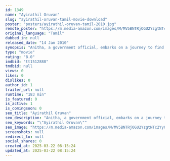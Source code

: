 ```yaml
---
id: 1349
name: "Ayirathil Oruvan"
slug: "ayirathil-oruvan-tamil-movie-download"
poster: "posters/ayirathil-oruvan-tamil-2010.jpg"
remote_poster: "https://m.media-amazon.com/images/M/MV5BNTRjOGU2YzgtNTc2Yy00ZTVjLTkyYTItMjUwZTNjZDYzMjI2XkEyXkFqcGc@._V1_SX300.jpg"
original_language: "Tamil"
dubbed_in: null
released_date: "14 Jan 2010"
synopsis: "Anitha, a government official, embarks on a journey to find Chandramouli, an archaeologist, who went to Vietnam to search for any existence of the prince of the Chola dynasty."
type: "movie"
rating: "8.0"
imdbid: "tt1512888"
tmdbid: null
views: 0
likes: 0
dislikes: 0
author_id: 1
trailer_url: null
runtime: "183 min"
is_featured: 0
is_active: 1
is_comingsoon: 0
seo_title: "Ayirathil Oruvan"
seo_description: "Anitha, a government official, embarks on a journey to find Chandramouli, an archaeologist, who went to Vietnam to search for any existence of the prince of the Chola dynasty."
seo_keywords: "\"Ayirathil Oruvan\""
seo_image: "https://m.media-amazon.com/images/M/MV5BNTRjOGU2YzgtNTc2Yy00ZTVjLTkyYTItMjUwZTNjZDYzMjI2XkEyXkFqcGc@._V1_SX300.jpg"
screenshots: null
redirect_to: null
social_shares: 0
created_at: 2025-03-22 08:15:24
updated_at: 2025-03-22 08:15:24
---
```


